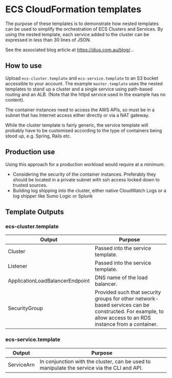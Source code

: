 # ECS CloudFormation templates

The purpose of these templates is to demonstrate how nested templates can be
used to simplify the orchestration of ECS Clusters and Services. By using
the nested template, each service added to the cluster can be expressed in
less than 30 lines of JSON.

See the associated blog article at https://dius.com.au/blog/...

## How to use

Upload `ecs-cluster.template` and `ecs-service.template` to an S3 bucket
accessible to your account. The example `master.template` uses the nested
templates to stand up a cluster and a single service using path-based
routing and an ALB. (Note that the httpd service used in the example has
no content).

The container instances need to access the AWS APIs, so must be in a subnet
that has Internet access either directly or via a NAT gateway.

While the cluster template is fairly generic, the service template will
probably have to be customised according to the type of containers being
stood up, e.g. Spring, Rails etc.

## Production use

Using this approach for a production workload would require at a minimum:

* Considering the security of the container instances. Preferably they
should be located in a private subnet with ssh access locked down to trusted
sources.
* Building log shipping into the cluster, either native CloudWatch Logs or
a log shipper like Sumo Logic or Splunk

## Template Outputs ##

### ecs-cluster.template ###

| Output                          | Purpose                                                                                                                                                   |
|---------------------------------|-----------------------------------------------------------------------------------------------------------------------------------------------------------|
| Cluster                         | Passed into the service template.                                                                                                                         |
| Listener                        | Passed into the service template.                                                                                                                         |
| ApplicationLoadBalancerEndpoint | DNS name of the load balancer.                                                                                                                            |
| SecurityGroup                   | Provided such that security groups for other network-based services can be constructed. For example, to allow access to an RDS instance from a container. |

### ecs-service.template ###

| Output     | Purpose                                                                                     |
|------------|---------------------------------------------------------------------------------------------|
| ServiceArn | In conjunction with the cluster, can be used to manipulate the service via the CLI and API. |